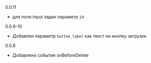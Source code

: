 0.0.11
- для поля input задан параметр `id`

0.0.9-10
- Добавлен параметр `button_label` как текст на кнопку загрузки

0.0.8
- Добавлено событие onBeforeDelete

